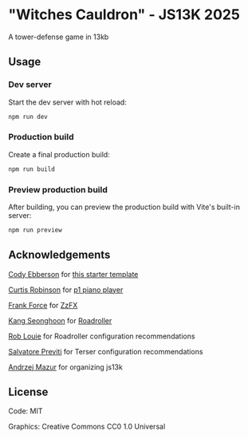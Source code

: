 # "Witches Cauldron" - JS13K 2025

A tower-defense game in 13kb

## Usage

### Dev server

Start the dev server with hot reload:

```bash
npm run dev
```

### Production build

Create a final production build:

```bash
npm run build
```

### Preview production build

After building, you can preview the production build with Vite's built-in server:

```bash
npm run preview
```

## Acknowledgements

[Cody Ebberson](https://github.com/codyebberson) for [this starter template](https://github.com/codyebberson/js13k-starter)

[Curtis Robinson](https://github.com/curtastic) for [p1 piano player](https://github.com/curtastic/p1)

[Frank Force](https://twitter.com/KilledByAPixel) for [ZzFX](https://github.com/KilledByAPixel/ZzFX)

[Kang Seonghoon](https://mearie.org/) for [Roadroller](https://lifthrasiir.github.io/roadroller/)

[Rob Louie](https://github.com/roblouie) for Roadroller configuration recommendations

[Salvatore Previti](https://github.com/SalvatorePreviti) for Terser configuration recommendations

[Andrzej Mazur](https://end3r.com/) for organizing js13k

## License

Code: MIT

Graphics: Creative Commons CC0 1.0 Universal
